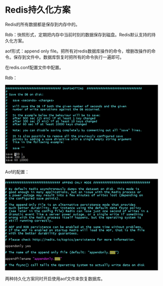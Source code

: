 # Redis持久化方案

Redis的所有数据都是保存到内存中的。

Rdb：快照形式，定期把内存中当前时刻的数据保存到磁盘。Redis默认支持的持久化方案。

aof形式：append only file。把所有对redis数据库操作的命令，增删改操作的命令。保存到文件中。数据库恢复时把所有的命令执行一遍即可。

在redis.conf配置文件中配置。

Rdb：

![](../../.gitbook/assets/image%20%2813%29.png)

Aof的配置：

![](../../.gitbook/assets/image%20%28202%29.png)

两种持久化方案同时开启使用aof文件来恢复数据库。

